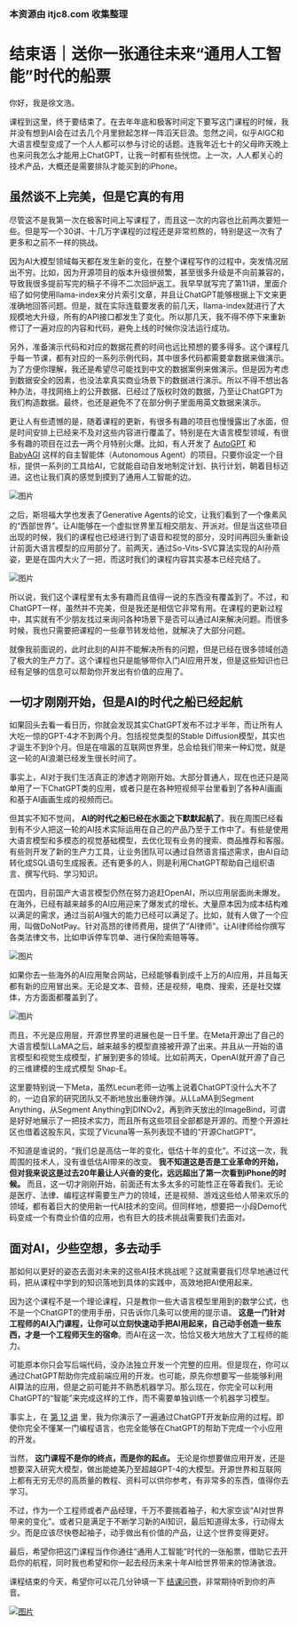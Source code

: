 ### 本资源由 itjc8.com 收集整理
# 结束语｜送你一张通往未来“通用人工智能”时代的船票
你好，我是徐文浩。

课程到这里，终于要结束了。在去年年底和极客时间定下要写这门课程的时候，我并没有想到AI会在过去几个月里掀起怎样一阵滔天巨浪。忽然之间，似乎AIGC和大语言模型变成了一个人人都可以参与讨论的话题。连我年近七十的父母昨天晚上也来问我怎么才能用上ChatGPT，让我一时都有些恍惚。上一次，人人都关心的技术产品，大概还是需要排队才能买到的iPhone。

## 虽然谈不上完美，但是它真的有用

尽管这不是我第一次在极客时间上写课程了，而且这一次的内容也比前两次要短一些。但是写一个30讲、十几万字课程的过程还是非常煎熬的，特别是这一次有了更多和之前不一样的挑战。

因为AI大模型领域每天都在发生新的变化，在整个课程写作的过程中，突发情况层出不穷。比如，因为开源项目的版本升级很频繁，甚至很多升级是不向前兼容的，导致我很多提前写完的稿子不得不二次回炉返工。我早早就写完了第11讲，里面介绍了如何使用llama-index来分片索引文章，并且让ChatGPT能够根据上下文来更准确地回答问题。但是，就在实际连载要发表的前几天，llama-index就进行了大规模地大升级，所有的API接口都发生了变化。所以那几天，我不得不停下来重新修订了一遍对应的内容和代码，避免上线的时候你没法运行成功。

另外，准备演示代码和对应的数据花费的时间也远比预想的要多得多。这个课程几乎每一节课，都有对应的一系列示例代码，其中很多代码都需要拿数据来做演示。为了方便你理解，我还是希望尽可能找到中文的数据案例来做演示。但是因为考虑到数据安全的因素，也没法拿真实商业场景下的数据进行演示。所以不得不想出各种办法，寻找网络上的公开数据、已经过了版权时效的数据，乃至让ChatGPT为我们构造数据。最终，也还是避免不了在部分例子里面用英文数据来演示。

更让人有些遗憾的是，随着课程的更新，有很多有趣的项目也慢慢露出了水面，但是时间安排上已经来不及对这些内容进行覆盖了。特别是在大语言模型领域，有很多有趣的项目在过去一两个月特别火爆。比如，有人开发了 [AutoGPT](https://github.com/Significant-Gravitas/Auto-GPT) 和 [BabyAGI](https://github.com/yoheinakajima/babyagi) 这样的自主智能体（Autonomous Agent）的项目。只要你设定一个目标，提供一系列的工具给AI，它就能自动自发地制定计划、执行计划，朝着目标迈进。这也让我们真的感觉到摸到了通用人工智能的边。

![图片](images/658213/9a690892b94fc8f0e48b36a6801a8872.png)

之后，斯坦福大学也发表了Generative Agents的论文，让我们看到了一个像素风的“西部世界”。让AI能够在一个虚拟世界里互相交朋友、开派对。但是当这些项目出现的时候，我们的课程也已经进行到了语音和视觉的部分，没时间再回头重新设计前面大语言模型的应用部分了。前两天，通过So-Vits-SVC算法实现的AI孙燕姿，更是在国内大火了一把，而这时我们的课程内容其实基本已经完结了。

![图片](images/658213/f910b580bb6684526b477356f7f9bd0b.png)

所以说，我们这个课程里有太多有趣而且值得一说的东西没有覆盖到了。不过，和ChatGPT一样，虽然并不完美，但是我还是相信它非常有用。在课程的更新过程中，其实就有不少朋友找过来询问各种场景下是否可以通过AI来解决问题。而很多时候，我也只需要把课程的一些章节转发给他，就解决了大部分问题。

就像我前面说的，此时此刻的AI并不能解决所有的问题，但是已经在很多领域创造了极大的生产力了。这个课程也只是能够带你入门AI应用开发，但是这些知识也已经有足够的信息可以帮助你开发出有价值的应用了。

## 一切才刚刚开始，但是AI的时代之船已经起航

如果回头去看一看日历，你就会发现其实ChatGPT发布不过才半年，而让所有人大吃一惊的GPT-4才不到两个月。包括视觉类型的Stable Diffusion模型，其实也才诞生不到9个月。但是在喧嚣的互联网世界里，总会给我们带来一种幻觉，就是这一轮的AI浪潮已经发生很长时间了。

事实上，AI对于我们生活真正的渗透才刚刚开始。大部分普通人，现在也还只是简单用了一下ChatGPT类的应用，或者只是在各种短视频平台里看到了各种AI画画和基于AI画画生成的视频而已。

但其实不知不觉间， **AI的时代之船已经在水面之下默默起航了**。我在周围已经看到有不少人把这一轮的AI技术实际运用在自己的产品乃至于工作中了。有些是使用大语言模型和多模态的视觉基础模型，去优化现有业务的搜索、商品推荐和客服。有些则开发了新的生产力工具，让业务团队可以通过自然语言描述需求，由AI自动转化成SQL语句生成报表。还有更多的人，则是利用ChatGPT帮助自己组织语言、撰写代码、学习知识。

在国内，目前国产大语言模型仍然在努力追赶OpenAI，所以应用层面尚未爆发。在海外，已经有越来越多的AI应用迎来了爆发式的增长。大量原本因为成本结构难以满足的需求，通过当前AI强大的能力已经可以满足了。比如，就有人做了一个应用，叫做DoNotPay。针对高昂的律师费用，提供了“AI律师”。让AI律师给你撰写各类法律文书，比如申诉停车罚单、进行保险索赔等等。

![图片](images/658213/597a06cca7d675c10852be0260e0a60f.png)

如果你去一些海外的AI应用聚合网站，已经能够看到成千上万的AI应用，并且每天都有新的应用冒出来。无论是文本、音频，还是视频，电商、搜索，还是社交媒体，方方面面都覆盖到了。

![图片](images/658213/f1c06b156969b6a6c40a92b2ed964bfa.png)

而且，不光是应用层，开源世界里的进展也是一日千里。在Meta开源出了自己的大语言模型LLaMA之后，越来越多的模型直接被开源了出来。并且从一开始的语言模型和视觉生成模型，扩展到更多的领域。比如前两天，OpenAI就开源了自己的三维建模的生成式模型 Shap-E。

这里要特别说一下Meta，虽然Lecun老师一边嘴上说着ChatGPT没什么大不了的，一边自家的研究团队又不断地放出重磅炸弹。从LLaMA到Segment Anything，从Segment Anything到DINOv2，再到昨天放出的ImageBind，可谓是好好地展示了一把技术实力，而且所有这些项目全部都是开源的。而整个开源社区也借着这股东风，实现了Vicuna等一系列表现不错的“开源ChatGPT”。

不知道是谁说的，“我们总是高估一年的变化，低估十年的变化”。不过这一次，我周围的技术人，没有谁低估AI带来的改变。 **我不知道这是否是工业革命的开始，但对我来说这是过去20年最让人兴奋的变化，远远超出了第一次看到iPhone的时候。** 而且，这一切才刚刚开始，前面还有太多太多的可能性正在等着我们。无论是医疗、法律、编程这样需要生产力的领域，还是视频、游戏这些给人带来欢乐的领域，都有着巨大的使用新一代AI技术的空间。但同样地，想要把一小段Demo代码变成一个有商业价值的应用，也有巨大的技术挑战需要我们去面对。

## 面对AI，少些空想，多去动手

那如何以更好的姿态去面对未来的这些AI技术挑战呢？这就需要我们尽早地通过代码，把从课程中学到的知识落地到具体的实践中，高效地把AI使用起来。

因为这个课程不是一个理论课程，只是教你一些大语言模型里用到的数学公式，也不是一个ChatGPT的使用手册，只告诉你几条可以使用的提示语。 **这是一门针对工程师的AI入门课程，让你可以立刻快速动手把AI用起来，自己动手创造一些东西，才是一个工程师天生的宿命**。而AI在这一次，恰恰又极大地放大了工程师的能力。

可能原本你只会写后端代码，没办法独立开发一个完整的应用。但是现在，你可以通过ChatGPT帮助你完成前端应用的开发。也可能，原先你想要写一些能够利用AI算法的应用，但是之前可能并不熟悉机器学习。那么现在，你完全可以利用ChatGPT的“智能”来完成这样的工作，而不需要单独训练一个机器学习模型。

事实上，在 [第 12 讲](https://time.geekbang.org/column/article/646801) 里，我为你演示了一遍通过ChatGPT开发新应用的过程。即使你完全不懂某一门编程语言，也完全能够在ChatGPT的帮助下完成一个小应用的开发。

当然， **这门课程不是你的终点，而是你的起点。** 无论是你想要做应用开发，还是想要深入研究大模型，做出能媲美乃至超越GPT-4的大模型。开源世界和互联网上都有无穷无尽的高质量的教程、资料可以供你参考，有非常多的东西，值得你去学习。

不过，作为一个工程师或者产品经理，千万不要揣着袖子，和大家空谈“AI对世界带来的变化”。或者只是满足于不断学习新的AI知识，最后知道得太多，行动得太少。而是应该尽快卷起袖子，动手做出有价值的产品，让这个世界变得更好。

最后，希望你把这门课程当作你通往“通用人工智能”时代的一张船票，借助它去开启你的航程，同时我也希望和你一起去经历未来十年AI给世界带来的惊涛骇浪。

课程结束的今天，希望你可以花几分钟填一下 [结课问卷](https://jinshuju.net/f/wLFRC2)，非常期待听到你的声音。

[![图片](images/658213/75b97b5e9d37ce6eb07350ca5d39a4ec.jpg)](https://jinshuju.net/f/wLFRC2)